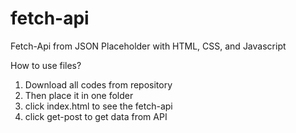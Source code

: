 # fetch-api
Fetch-Api from JSON Placeholder with HTML, CSS, and Javascript

How to use files?
1. Download all codes from repository
2. Then place it in one folder
3. click index.html to see the fetch-api
4. click get-post to get data from API

